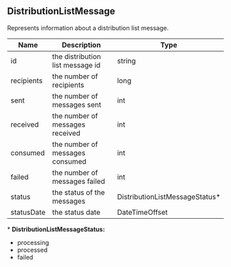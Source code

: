 ## DistributionListMessage

Represents information about a distribution list message.

| Name                     | Description                                    | Type                           |
|--------------------------|------------------------------------------------|--------------------------------|
| id                       | the distribution list message id               | string                         |
| recipients               | the number of recipients                       | long                           |
| sent                     | the number of messages sent                    | int                            |
| received                 | the number of messages received                | int                            |
| consumed                 | the number of messages consumed                | int                            |
| failed                   | the number of messages failed                  | int                            |
| status                   | the status of the messages                     | DistributionListMessageStatus* |
| statusDate               | the status date                                | DateTimeOffset                 |

\* **DistributionListMessageStatus:**  
- processing  
- processed  
- failed  